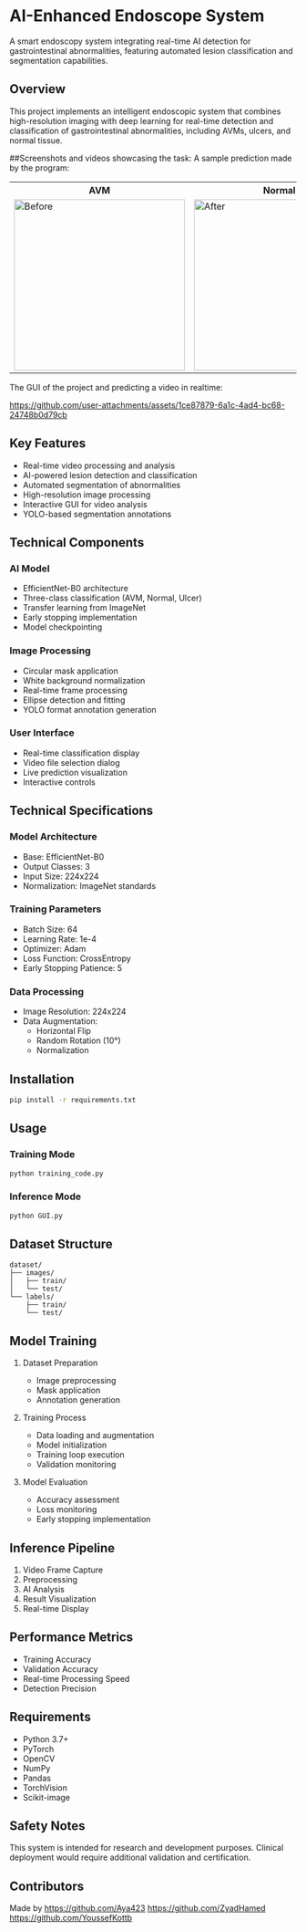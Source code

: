 
# AI-Enhanced Endoscope System

A smart endoscopy system integrating real-time AI detection for gastrointestinal abnormalities, featuring automated lesion classification and segmentation capabilities.

## Overview

This project implements an intelligent endoscopic system that combines high-resolution imaging with deep learning for real-time detection and classification of gastrointestinal abnormalities, including AVMs, ulcers, and normal tissue.

##Screenshots and videos showcasing the task:
A sample prediction made by the program:
<div align="center">
<table>
  <tr>
    <th>AVM </th> 
    <th>Normal</th> 
  </tr>
  <tr>
    <td><img src="https://github.com/user-attachments/assets/0a3f5803-fd0b-4f00-8676-31643534d25e" alt="Before" width="300"/></td>
    <td><img src="https://github.com/user-attachments/assets/9e73daa7-430a-430b-90d5-8795f5537ea8" alt="After" width="300"/></td>
  </tr>
</table>

</div>

The GUI of the project and predicting a video in realtime:


https://github.com/user-attachments/assets/1ce87879-6a1c-4ad4-bc68-24748b0d79cb


## Key Features

- Real-time video processing and analysis
- AI-powered lesion detection and classification
- Automated segmentation of abnormalities
- High-resolution image processing
- Interactive GUI for video analysis
- YOLO-based segmentation annotations

## Technical Components

### AI Model
- EfficientNet-B0 architecture
- Three-class classification (AVM, Normal, Ulcer)
- Transfer learning from ImageNet
- Early stopping implementation
- Model checkpointing

### Image Processing
- Circular mask application
- White background normalization
- Real-time frame processing
- Ellipse detection and fitting
- YOLO format annotation generation

### User Interface
- Real-time classification display
- Video file selection dialog
- Live prediction visualization
- Interactive controls

## Technical Specifications

### Model Architecture
- Base: EfficientNet-B0
- Output Classes: 3
- Input Size: 224x224
- Normalization: ImageNet standards

### Training Parameters
- Batch Size: 64
- Learning Rate: 1e-4
- Optimizer: Adam
- Loss Function: CrossEntropy
- Early Stopping Patience: 5

### Data Processing
- Image Resolution: 224x224
- Data Augmentation:
  - Horizontal Flip
  - Random Rotation (10°)
  - Normalization

## Installation

```bash
pip install -r requirements.txt
```

## Usage

### Training Mode
```python
python training_code.py
```

### Inference Mode
```python
python GUI.py
```

## Dataset Structure

```
dataset/
├── images/
│   ├── train/
│   └── test/
└── labels/
    ├── train/
    └── test/
```

## Model Training

1. Dataset Preparation
   - Image preprocessing
   - Mask application
   - Annotation generation

2. Training Process
   - Data loading and augmentation
   - Model initialization
   - Training loop execution
   - Validation monitoring

3. Model Evaluation
   - Accuracy assessment
   - Loss monitoring
   - Early stopping implementation

## Inference Pipeline

1. Video Frame Capture
2. Preprocessing
3. AI Analysis
4. Result Visualization
5. Real-time Display

## Performance Metrics

- Training Accuracy
- Validation Accuracy
- Real-time Processing Speed
- Detection Precision

## Requirements

- Python 3.7+
- PyTorch
- OpenCV
- NumPy
- Pandas
- TorchVision
- Scikit-image

## Safety Notes

This system is intended for research and development purposes. Clinical deployment would require additional validation and certification.

## Contributors
Made by https://github.com/Aya423
        https://github.com/ZyadHamed
        https://github.com/YoussefKottb



